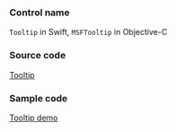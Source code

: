 ### Control name

`Tooltip` in Swift, `MSFTooltip` in Objective-C

### Source code

[Tooltip](https://github.com/microsoft/fluentui-apple/blob/main/ios/FluentUI/Tooltip/Tooltip.swift)

### Sample code

[Tooltip demo](https://github.com/microsoft/fluentui-apple/blob/main/ios/FluentUI.Demo/FluentUI.Demo/Demos/TooltipDemoController.swift)
